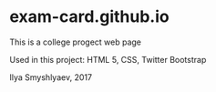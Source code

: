 # exam-card.github.io
This is a college progect web page

Used in this project: HTML 5, CSS, Twitter Bootstrap

Ilya Smyshlyaev, 2017
